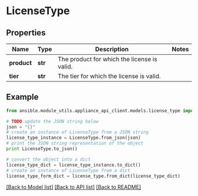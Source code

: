 # LicenseType


## Properties

Name | Type | Description | Notes
------------ | ------------- | ------------- | -------------
**product** | **str** | The product for which the license is valid. | 
**tier** | **str** | The tier for which the license is valid. | 

## Example

```python
from ansible.module_utils.appliance_api_client.models.license_type import LicenseType

# TODO update the JSON string below
json = "{}"
# create an instance of LicenseType from a JSON string
license_type_instance = LicenseType.from_json(json)
# print the JSON string representation of the object
print LicenseType.to_json()

# convert the object into a dict
license_type_dict = license_type_instance.to_dict()
# create an instance of LicenseType from a dict
license_type_form_dict = license_type.from_dict(license_type_dict)
```
[[Back to Model list]](../README.md#documentation-for-models) [[Back to API list]](../README.md#documentation-for-api-endpoints) [[Back to README]](../README.md)


